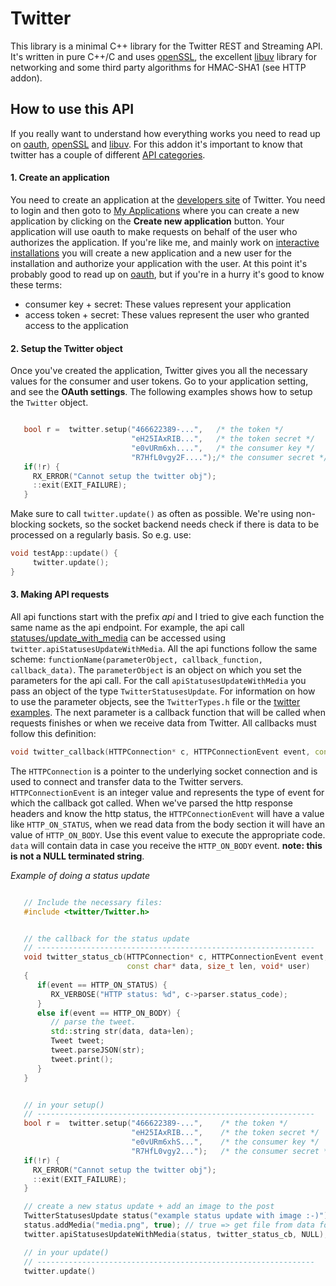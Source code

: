 # Twitter

This library is a minimal C++ library for the Twitter REST and Streaming
API. It's written in pure C++/C and uses [openSSL](http://www.openssl.org/), the excellent [libuv](https://github.com/joyent/libuv)
library for networking and some third party algorithms for HMAC-SHA1 (see HTTP addon).

## How to use this API
If you really want to understand how everything works you need to read up on [oauth](http://www.oauth.net),
[openSSL](http://www.openssl.org) and [libuv](https://github.com/joyent/libuv). For this addon it's important
to know that twitter has a couple of different [API categories](https://dev.twitter.com/start).

#### 1. Create an application

You need to create an application at the [developers site](http://developer.twitter.com) of Twitter. You need
to login and then goto to [My Applications](https://dev.twitter.com/apps) where you can create a new 
application by clicking on the **Create new application** button. Your application will use oauth to make
requests on behalf of the user who authorizes the application. If you're like me, and mainly work on 
[interactive installations](http://www.apollomedia.nl) you will create a new application and a new
user for the installation and authorize your application with the user.  At this point it's probably good
to read up on [oauth](http://www.oauth.net), but if you're in a hurry it's good to know these terms:

 - consumer key + secret: These values represent your application 
 - access token + secret: These values represent the user who granted access to the application

#### 2. Setup the Twitter object

Once you've created the application, Twitter gives you all the necessary values for the consumer and
user tokens. Go to your application setting, and see the **OAuth settings**. The following examples shows
how to setup the `Twitter` object.

````c++

   bool r =  twitter.setup("466622389-...",   /* the token */
                           "eH25IAxRIB...",   /* the token secret */
                           "e0vURm6xh....",   /* the consumer key */ 
                           "R7HfL0vgy2F....");/* the consumer secret */
   if(!r) {
     RX_ERROR("Cannot setup the twitter obj");
     ::exit(EXIT_FAILURE);
   }

````

Make sure to call `twitter.update()` as often as possible. We're using non-blocking sockets, so 
the socket backend needs check if there is data to be processed on a regularly basis. So e.g. use:

````c++
void testApp::update() {
     twitter.update();
}
````

#### 3. Making API requests

All api functions start with the prefix _api_ and I tried to give each function the same name
as the api endpoint. For example, the api call [statuses/update_with_media](https://dev.twitter.com/docs/api/1/post/statuses/update_with_media)
can be accessed using `twitter.apiStatusesUpdateWithMedia`. All the api functions follow the same scheme:
`functionName(parameterObject, callback_function, callback_data)`. The `parameterObject` is an object
on which you set the parameters for the api call. For the call `apiStatusesUpdateWithMedia` you pass an object
of the type `TwitterStatusesUpdate`. For information on how to use the parameter objects, see the `TwitterTypes.h`
file or the [twitter examples](https://github.com/roxlu/roxlu/tree/master/apps/examples). The next parameter is a
callback function that will be called when requests finishes or when we receive data from Twitter. All callbacks
must follow this definition:

````c++
void twitter_callback(HTTPConnection* c, HTTPConnectionEvent event, const char* data, size_t len, void* user)
````

The `HTTPConnection` is a pointer to the underlying socket connection and is used to connect and transfer 
data to the Twitter servers. `HTTPConnectionEvent` is an integer value and represents the type of event for
which the callback got called. When we've parsed the http response headers and know the http status, the 
`HTTPConnectionEvent` will have a value like `HTTP_ON_STATUS`, when we read data from the body section it
will have an value of `HTTP_ON_BODY`. Use this event value to execute the appropriate code. `data` will contain
data in case you receive the `HTTP_ON_BODY` event. **note: this is not a NULL terminated string**. 

_Example of doing a status update_
````c++

   // Include the necessary files:
   #include <twitter/Twitter.h>


   // the callback for the status update
   // --------------------------------------------------------------
   void twitter_status_cb(HTTPConnection* c, HTTPConnectionEvent event, 
                          const char* data, size_t len, void* user) 
   {
      if(event == HTTP_ON_STATUS) {
         RX_VERBOSE("HTTP status: %d", c->parser.status_code);
      }
      else if(event == HTTP_ON_BODY) {
         // parse the tweet.
         std::string str(data, data+len);
         Tweet tweet;
         tweet.parseJSON(str);
         tweet.print();
      }
   }


   // in your setup()       
   // --------------------------------------------------------------
   bool r =  twitter.setup("466622389-...",    /* the token */
                           "eH25IAxRIB...",    /* the token secret */
                           "e0vURm6xhS...",    /* the consumer key */
                           "R7HfL0vgy2...");   /* the consumer secret */
   if(!r) {
     RX_ERROR("Cannot setup the twitter obj");
     ::exit(EXIT_FAILURE);
   }

   // create a new status update + add an image to the post
   TwitterStatusesUpdate status("example status update with image :-)");
   status.addMedia("media.png", true); // true => get file from data folder
   twitter.apiStatusesUpdateWithMedia(status, twitter_status_cb, NULL);

   // in your update()
   // --------------------------------------------------------------
   twitter.update()

````